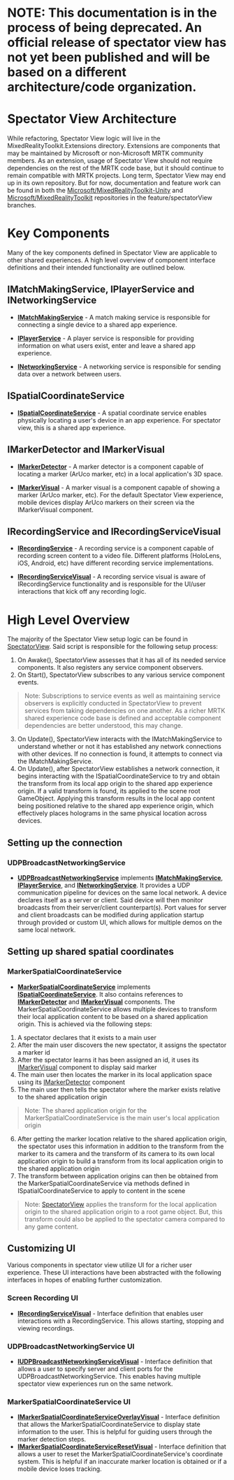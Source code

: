# NOTE: This documentation is in the process of being deprecated. An official release of spectator view has not yet been published and will be based on a different architecture/code organization.

# Spectator View Architecture
While refactoring, Spectator View logic will live in the MixedRealityToolkit.Extensions directory. Extensions are components that may be maintained by Microsoft or non-Microsoft MRTK community members. As an extension, usage of Spectator View should not require dependencies on the rest of the MRTK code base, but it should continue to remain compatible with MRTK projects. Long term, Spectator View may end up in its own repository. But for now, documentation and feature work can be found in both the [Microsoft/MixedRealityToolkit-Unity](https://github.com/Microsoft/MixedRealityToolkit-Unity/tree/feature/spectatorView/Assets/MixedRealityToolkit.Extensions/SpectatorView) and [Microsoft/MixedRealityToolkit](https://github.com/Microsoft/MixedRealityToolkit/tree/feature/spectatorView/SpectatorViewPlugin) repositories in the feature/spectatorView branches.

# Key Components
Many of the key components defined in Spectator View are applicable to other shared experiences. A high level overview of component interface definitions and their intended functionality are outlined below.

## IMatchMakingService, IPlayerService and INetworkingService
* [**IMatchMakingService**](xref:Microsoft.MixedReality.Toolkit.Extensions.Experimental.Sharing.IMatchMakingService) - A match making service is responsible for connecting a single device to a shared app experience.

* [**IPlayerService**](xref:Microsoft.MixedReality.Toolkit.Extensions.Experimental.Sharing.IPlayerService)  - A player service is responsible for providing information on what users exist, enter and leave a shared app experience.

* [**INetworkingService**](xref:Microsoft.MixedReality.Toolkit.Extensions.Experimental.Sharing.INetworkingService) - A networking service is responsible for sending data over a network between users.

## ISpatialCoordinateService
* [**ISpatialCoordinateService**](xref:Microsoft.MixedReality.Toolkit.Extensions.Experimental.Sharing.ISpatialCoordinateService) - A spatial coordinate service enables physically locating a user's device in an app experience. For spectator view, this is a shared app experience. 

## IMarkerDetector and IMarkerVisual
* [**IMarkerDetector**](xref:Microsoft.MixedReality.Toolkit.Extensions.Experimental.MarkerDetection.IMarkerDetector)  - A marker detector is a component capable of locating a marker (ArUco marker, etc) in a local application's 3D 
space.

* [**IMarkerVisual**](xref:Microsoft.MixedReality.Toolkit.Extensions.Experimental.MarkerDetection.IMarkerVisual) - A marker visual is a component capable of showing a marker (ArUco marker, etc). For the default Spectator View experience, mobile devices display ArUco markers on their screen via the IMarkerVisual component.

## IRecordingService and IRecordingServiceVisual
* [**IRecordingService**](xref:Microsoft.MixedReality.Toolkit.Extensions.Experimental.ScreenRecording.IRecordingService) - A recording service is a component capable of recording screen content to a video file. Different platforms (HoloLens, iOS, Android, etc) have different recording service implementations.

* [**IRecordingServiceVisual**](xref:Microsoft.MixedReality.Toolkit.Extensions.Experimental.ScreenRecording.IRecordingServiceVisual) - A recording service visual is aware of IRecordingService functionality and is responsible for the UI/user interactions that kick off any recording logic. 

# High Level Overview
The majority of the Spectator View setup logic can be found in [SpectatorView](https://github.com/Microsoft/MixedRealityToolkit-Unity/blob/feature/spectatorView/Assets/MixedRealityToolkit.Extensions/SpectatorView/Scripts/SpectatorView). Said script is responsible for the following setup process:
1. On Awake(), SpectatorView assesses that it has all of its needed service components. It also registers any service component observers.
2. On Start(), SpectatorView subscribes to any various service component events.
>Note: Subscriptions to service events as well as maintaining service observers is explicitly conducted in SpectatorView to prevent services from taking dependencies on one another. As a richer MRTK shared experience code base is defined and acceptable component dependencies are better understood, this may change.
3. On Update(), SpectatorView interacts with the IMatchMakingService to understand whether or not it has established any network connections with other devices. If no connection is found, it attempts to connect via the IMatchMakingService.
4. On Update(), after SpectatorView establishes a network connection, it begins interacting with the ISpatialCoordinateService to try and obtain the transform from its local app origin to the shared app experience origin. If a valid transform is found, its applied to the scene root GameObject. Applying this transform results in the local app content being positioned relative to the shared app experience origin, which effectively places holograms in the same physical location across devices.

## Setting up the connection
### UDPBroadcastNetworkingService
* [**UDPBroadcastNetworkingService**](xref:Microsoft.MixedReality.Toolkit.Extensions.Experimental.SpectatorView.Sharing.UDPBroadcastNetworkingService) implements [**IMatchMakingService**](xref:Microsoft.MixedReality.Toolkit.Extensions.Experimental.Sharing.IMatchMakingService), [**IPlayerService**](xref:Microsoft.MixedReality.Toolkit.Extensions.Experimental.Sharing.IPlayerService), and [**INetworkingService**](xref:Microsoft.MixedReality.Toolkit.Extensions.Experimental.Sharing.INetworkingService). It provides a UDP communication pipeline for devices on the same local network. A device declares itself as a server or client. Said device will then monitor broadcasts from their server/client counterpart(s). Port values for server and client broadcasts can be modified during application startup through provided or custom UI, which allows for multiple demos on the same local network.

## Setting up shared spatial coordinates
### MarkerSpatialCoordinateService
* [**MarkerSpatialCoordinateService**](xref:Microsoft.MixedReality.Toolkit.Extensions.Experimental.SpectatorView.Sharing.MarkerSpatialCoordinateService) implements [**ISpatialCoordinateService**](xref:Microsoft.MixedReality.Toolkit.Extensions.Experimental.Sharing.ISpatialCoordinateService). It also contains references to [**IMarkerDetector**](xref:Microsoft.MixedReality.Toolkit.Extensions.Experimental.MarkerDetection.IMarkerDetector) and [**IMarkerVisual**](xref:Microsoft.MixedReality.Toolkit.Extensions.Experimental.MarkerDetection.IMarkerVisual) components. The MarkerSpatialCoordinateService allows multiple devices to transform their local application content to be based on a shared application origin. This is achieved via the following steps:

1. A spectator declares that it exists to a main user
2. After the main user discovers the new spectator, it assigns the spectator a marker id
3. After the spectator learns it has been assigned an id, it uses its [IMarkerVisual](xref:Microsoft.MixedReality.Toolkit.Extensions.Experimental.MarkerDetection.IMarkerVisual) component to display said marker
4. The main user then locates the marker in its local application space using its [IMarkerDetector](xref:Microsoft.MixedReality.Toolkit.Extensions.Experimental.MarkerDetection.IMarkerDetector) component
5. The main user then tells the spectator where the marker exists relative to the shared application origin
>Note: The shared application origin for the MarkerSpatialCoordinateService is the main user's local application origin
6. After getting the marker location relative to the shared application origin, the spectator uses this information in addition to the transform from the marker to its camera and the transform of its camera to its own local application origin to build a transform from its local application origin to the shared application origin
7. The transform between application origins can then be obtained from the MarkerSpatialCoordinateService via methods defined in ISpatialCoordinateService to apply to content in the scene
>Note: [SpectatorView](xref:Microsoft.MixedReality.Toolkit.Extensions.Experimental.SpectatorView.SpectatorView) applies the transform for the local application origin to the shared application origin to a root game object. But, this transform could also be applied to the spectator camera compared to any game content.

## Customizing UI
Various components in spectator view utilize UI for a richer user experience. These UI interactions have been abstracted with the following interfaces in hopes of enabling further customization.

### Screen Recording UI
* [**IRecordingServiceVisual**](xref:Microsoft.MixedReality.Toolkit.Extensions.Experimental.ScreenRecording.IRecordingServiceVisual) - Interface definition that enables user interactions with a RecordingService. This allows starting, stopping and viewing recordings.

### UDPBroadcastNetworkingService UI
* [**IUDPBroadcastNetworkingServiceVisual**](xref:Microsoft.MixedReality.Toolkit.Extensions.Experimental.SpectatorView.Sharing.UDPBroadcastNetworkingService) - Interface definition that allows a user to specify server and client ports for the UDPBroadcastNetworkingService. This enables having multiple spectator view experiences run on the same network.

### MarkerSpatialCoordinateService UI
* [**IMarkerSpatialCoordinateServiceOverlayVisual**](xref:Microsoft.MixedReality.Toolkit.Extensions.Experimental.SpectatorView.Sharing.MarkerSpatialCoordinateService) - Interface definition that allows the MarkerSpatialCoordinateService to display state information to the user. This is helpful for guiding users through the marker detection steps.
* [**IMarkerSpatialCoordinateServiceResetVisual**](xref:Microsoft.MixedReality.Toolkit.Extensions.Experimental.SpectatorView.Sharing.MarkerSpatialCoordinateService) - Interface definition that allows a user to reset the MarkerSpatialCoordinateService's coordinate system. This is helpful if an inaccurate marker location is obtained or if a mobile device loses tracking.
